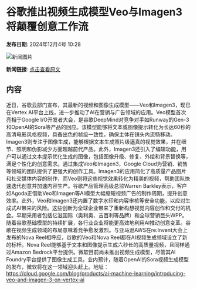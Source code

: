 # 谷歌推出视频生成模型Veo与Imagen3 将颠覆创意工作流

**发布日期**: 2024年12月4号 10:28

![新闻图片](https://upload.chinaz.com/2024/1204/6386890487619533987663241.png)

**新闻链接**: [点击查看原文](https://www.aibase.com/zh/news/13678)

## 内容

近日，谷歌云部门宣布，其最新的视频和图像生成模型——Veo和Imagen3，现已在Vertex AI平台上线，进一步推动了AI在营销与广告领域的应用。Veo模型首次亮相于Google I/O开发者大会，是谷歌DeepMind对竞争对手如Runway的Gen-3和OpenAI的Sora等产品的回应。该模型能够将文本或图像提示转化为长达60秒的高清电影风格视频，具备出色的帧级一致性，确保主体在镜头内流畅移动。Imagen3则专注于图像生成，能够根据文本生成照片级逼真的视觉效果，并在细节、照明和伪影减少方面超越前代产品。此外，Imagen3还引入了编辑功能，用户可以通过文本提示优化生成的图像，包括图像升级、修复、外绘和背景替换等，满足个性化的创意需求。通过集成Veo和Imagen3，Google Cloud为营销、销售等领域的团队提供了更强大的创作工具。Imagen3的应用简化了高质量产品图片和社交媒体内容的制作，而Veo则将这些视觉效果转化为精美的视频，帮助团队快速迭代创意并加速内容生产。谷歌产品管理高级总监Warren Barkley表示，客户如Agoda正借助Veo和Imagen等AI模型大幅缩短视频广告的制作周期，提升创意效率。此外，Veo和Imagen3还内置了数字水印和内容审核等安全功能，以应对生成式AI带来的风险。这些创新为全球企业带来了重新构想视觉内容创作和交付的机会。早期采用者包括亿滋国际（奥利奥、吉百利等品牌）和全球营销巨头WPP。随着谷歌基础模型的持续扩展，各行业企业将能更高效地利用AI推动创意变革。谷歌在视频生成领域的布局意味着竞争愈发激烈。与亚马逊AWS在re:Invent大会上发布的Nova Reel相呼应，谷歌的Veo和Nova Reel都在AI视频生成领域设立了新的标杆。Nova Reel能够基于文本和图像提示生成六秒长的高质量视频，且同样通过Amazon Bedrock平台提供。微软目前尚未推出视频生成模型，尽管其AI Foundry平台提供了图像生成工具。业内预计，随着OpenAI的Sora视频生成模型的发布，微软将在这一领域迎头赶上。地址：https://cloud.google.com/blog/products/ai-machine-learning/introducing-veo-and-imagen-3-on-vertex-ai
